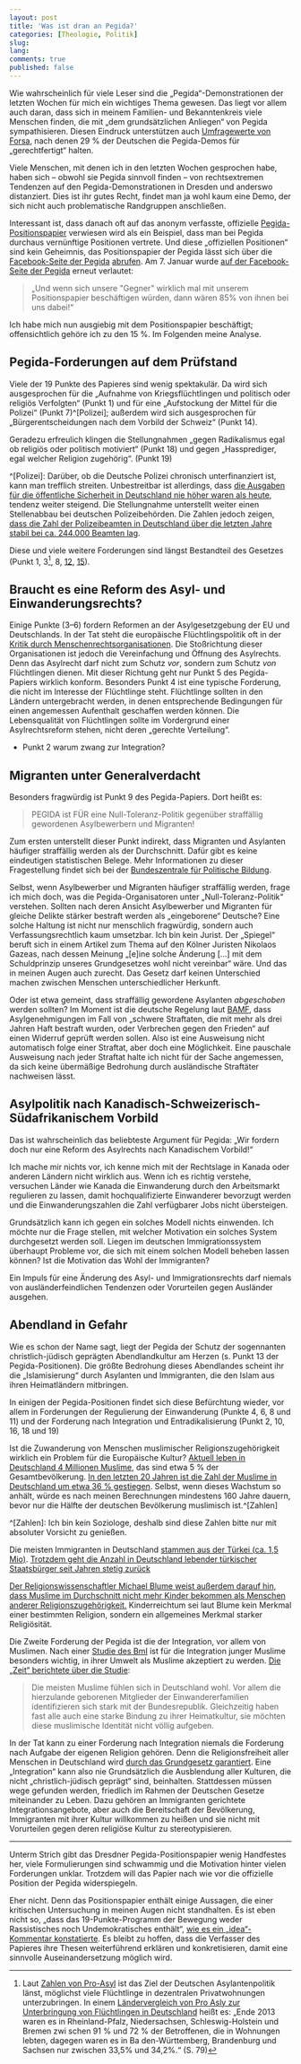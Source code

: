 ```yaml
---
layout: post
title: 'Was ist dran an Pegida?'
categories: [Theologie, Politik]
slug: 
lang: 
comments: true
published: false
---
```


Wie wahrscheinlich für viele Leser sind die „Pegida“-Demonstrationen der letzten Wochen für mich ein wichtiges Thema gewesen. Das liegt vor allem auch daran, dass sich in meinem Familien- und Bekanntenkreis viele Menschen finden, die mit „dem grundsätzlichen Anliegen“ von Pegida sympathisieren. Diesen Eindruck unterstützen auch [Umfragewerte von Forsa](http://www.stern.de/politik/deutschland/fuer-pegida-auf-die-strasse-13-prozent-der-deutschen-wuerden-mitmarschieren-2163092.html), nach denen 29 % der Deutschen die Pegida-Demos für „gerechtfertigt“ halten.

Viele Menschen, mit denen ich in den letzten Wochen gesprochen habe, haben sich – obwohl sie Pegida sinnvoll finden – von rechtsextremen Tendenzen auf den Pegida-Demonstrationen in Dresden und anderswo distanziert. Dies ist ihr gutes Recht, findet man ja wohl kaum eine Demo, der sich nicht auch problematische Randgruppen anschließen.

Interessant ist, dass danach oft auf das anonym verfasste, offizielle [Pegida-Positionspapier](http://www.i-finger.de/pegida-positionspapier.pdf) verwiesen wird als ein Beispiel, dass man bei Pegida durchaus vernünftige Positionen vertrete. Und diese „offiziellen Positionen“ sind kein Geheimnis, das Positionspapier der Pegida lässt sich über die [Facebook-Seite der Pegida](https://www.facebook.com/pages/PEGIDA/790669100971515) [abrufen](http://www.i-finger.de/pegida-positionspapier.pdf). Am 7. Januar wurde [auf der Facebook-Seite der Pegida](https://www.facebook.com/pages/PEGIDA/790669100971515) erneut verlautet:

>„Und wenn sich unsere "Gegner" wirklich mal mit unserem Positionspapier beschäftigen würden, dann wären 85% von ihnen bei uns dabei!“

Ich habe mich nun ausgiebig mit dem Positionspapier beschäftigt; offensichtlich gehöre ich zu den 15 %. Im Folgenden meine Analyse.

## Pegida-Forderungen auf dem Prüfstand

Viele der 19 Punkte des Papieres sind wenig spektakulär. Da wird sich ausgesprochen für die „Aufnahme von Kriegsflüchtlingen und politisch oder religiös Verfolgten“ (Punkt 1) und für eine „Aufstockung der Mittel für die Polizei“ (Punkt 7)^[Polizei];  außerdem wird sich ausgesprochen für „Bürgerentscheidungen nach dem Vorbild der Schweiz“ (Punkt 14).

Geradezu erfreulich klingen die Stellungnahmen „gegen Radikalismus egal ob religiös oder politisch motiviert“ (Punkt 18) und gegen „Hassprediger, egal welcher Religion zugehörig“. (Punkt 19)

^[Polizei]: Darüber, ob die Deutsche Polizei chronisch unterfinanziert ist, kann man trefflich streiten. Unbestreitbar ist allerdings, dass [die Ausgaben für die öffentliche Sicherheit in Deutschland nie höher waren als heute](http://de.statista.com/statistik/daten/studie/4883/umfrage/bundesausgaben-fuer-die-oeffentliche-sicherheit-seit-1950-je-einwohner/), tendenz weiter steigend. Die Stellungnahme unterstellt weiter einen Stellenabbau bei deutschen Polizeibehörden. Die Zahlen jedoch zeigen, [dass die Zahl der Polizeibeamten in Deutschland über die letzten Jahre stabil bei ca. 244.000 Beamten lag](http://de.statista.com/statistik/daten/studie/156792/umfrage/anzahl-der-polizisten-in-deutschland/).

Diese und viele weitere Forderungen sind längst Bestandteil des Gesetzes (Punkt 1, 3[^Asylantenwohnungen], 8, [12](http://de.wikipedia.org/wiki/Sexuelle_Selbstbestimmung), [15](http://de.wikipedia.org/wiki/Deutscher_Rüstungsexport#Rechtlicher_Rahmen)).

[^Asylantenwohnungen]: Laut [Zahlen von Pro-Asyl]() ist das Ziel der Deutschen Asylantenpolitik länst, möglichst viele Flüchtlinge in dezentralen Privatwohnungen unterzubringen. In einem [Ländervergleich von Pro Asly zur Unterbringung von Flüchtlingen in Deutschland](http://www.proasyl.de/fileadmin/fm-dam/NEWS/2014/Laendervergleich_Unterbringung_2014-09-23_01.pdf) heißt es: „Ende 2013 waren es in Rheinland-Pfalz, Niedersachsen, Schleswig-Holstein und Bremen zwi­ schen 91 % und 72 % der Betroffenen, die in Wohnungen lebten, dagegen waren es in Ba­ den-Württemberg, Brandenburg und Sachsen nur zwischen 33,5% und 34,2%.“ (S. 79)

## Braucht es eine Reform des Asyl- und Einwanderungsrechts?

Einige Punkte (3–6) fordern Reformen an der Asylgesetzgebung der EU und Deutschlands. In der Tat steht die europäische Flüchtlingspolitik oft in der [Kritik durch Menschenrechtsorganisationen](http://www.proasyl.de/de/themen/eu-politik/detail/news/grundlegende_wende_in_der_eu_fluechtlingspolitik_gefordert). Die Stoßrichtung dieser Organisationen ist jedoch die Vereinfachung und Öffnung des Asylrechts. Denn das Asylrecht darf nicht zum Schutz *vor*, sondern zum Schutz *von* Flüchtlingen dienen. Mit dieser Richtung geht nur Punkt 5 des Pegida-Papiers wirklich konform. Besonders Punkt 4 ist eine typische Forderung, die nicht im Interesse der Flüchtlinge steht. Flüchtlinge sollten in den Ländern untergebracht werden, in denen entsprechende Bedingungen für einen angemessen Aufenthalt geschaffen werden können. Die Lebensqualität von Flüchtlingen sollte im Vordergrund einer Asylrechtsreform stehen, nicht deren „gerechte Verteilung“.

- Punkt 2 warum zwang zur Integration?

## Migranten unter Generalverdacht

Besonders fragwürdig ist Punkt 9 des Pegida-Papiers. Dort heißt es:

> PEGIDA ist FÜR eine Null-Toleranz-Politik gegenüber straffällig gewordenen Asylbewerbern und Migranten!

Zum ersten unterstellt dieser Punkt indirekt, dass Migranten und Asylanten häufiger straffällig werden als der Durchschnitt. Dafür gibt es keine eindeutigen statistischen Belege. Mehr Informationen zu dieser Fragestellung findet sich bei der [Bundeszentrale für Politische Bildung](http://www.bpb.de/politik/innenpolitik/innere-sicherheit/76639/auslaenderkriminalitaet?p=all#footnodeid1-1).

Selbst, wenn Asylbewerber und Migranten häufiger straffällig werden, frage ich mich doch, was die Pegida-Organisatoren unter „Null-Toleranz-Politik“ verstehen. Sollten nach deren Ansicht  Asylbewerber und Migranten für gleiche Delikte stärker bestraft werden als „eingeborene“ Deutsche? Eine solche Haltung ist nicht nur menschlich fragwürdig, sondern auch Verfassungsrechtlich kaum umsetzbar. Ich bin kein Jurist. Der „Spiegel“ beruft sich in einem Artikel zum Thema auf den Kölner Juristen Nikolaos Gazeas, nach dessen Meinung „[e]ine solche Änderung […] mit dem Schuldprinzip unseres Grundgesetzes wohl nicht vereinbar“ wäre. Und das in meinen Augen auch zurecht. Das Gesetz darf keinen Unterschied machen zwischen Menschen unterschiedlicher Herkunft. 

Oder ist etwa gemeint, dass straffällig gewordene Asylanten *abgeschoben* werden sollten? Im Moment ist die deutsche Regelung laut [BAMF](http://www.bamf.de/DE/Migration/AsylFluechtlinge/Asylverfahren/WiderrufRuecknahme/widerrufruecknahme-node.html), dass Asylgenehmigungen im Fall von „schwere Straftaten, die mit mehr als drei Jahren Haft bestraft wurden, oder Verbrechen gegen den Frieden“ auf einen Widerruf geprüft werden sollen. Also ist eine Ausweisung nicht automatisch folge einer Straftat, aber doch eine Möglichkeit. Eine pauschale Ausweisung nach jeder Straftat halte ich nicht für der Sache angemessen, da sich keine übermäßige Bedrohung durch ausländische Straftäter nachweisen lässt.

## Asylpolitik nach Kanadisch-Schweizerisch-Südafrikanischem Vorbild

Das ist wahrscheinlich das beliebteste Argument für Pegida: „Wir fordern doch nur eine Reform des Asylrechts nach Kanadischem Vorbild!“

Ich mache mir nichts vor, ich kenne mich mit der Rechtslage in Kanada oder anderen Ländern nicht wirklich aus. Wenn ich es richtig verstehe, versuchen Länder wie Kanada die Einwanderung durch den Arbeitsmarkt regulieren zu lassen, damit hochqualifizierte Einwanderer bevorzugt werden und die Einwanderungszahlen die Zahl verfügbarer Jobs nicht übersteigen.

Grundsätzlich kann ich gegen ein solches Modell nichts einwenden. Ich möchte nur die Frage stellen, mit welcher Motivation ein solches System durchgesetzt werden soll. Liegen im deutschen Immigrationssystem überhaupt Probleme vor, die sich mit einem solchen Modell beheben lassen können? Ist die Motivation das Wohl der Immigranten? 

Ein Impuls für eine Änderung des Asyl- und Immigrationsrechts darf niemals von ausländerfeindlichen Tendenzen oder Vorurteilen gegen Ausländer ausgehen.

## Abendland in Gefahr

Wie es schon der Name sagt, liegt der Pegida der Schutz der sogennanten christlich-jüdisch geprägten Abendlandkultur am Herzen (s. Punkt 13 der Pegida-Positionen). Die größte Bedrohung dieses Abendlandes scheint ihr die „Islamisierung“ durch Asylanten und Immigranten, die den Islam aus ihren Heimatländern mitbringen.

In einigen der Pegida-Positionen findet sich diese Befürchtung wieder, vor allem in Forderungen der Regulierung der Einwanderung (Punkte 4, 6, 8 und 11) und der Forderung nach Integration und Entradikalisierung (Punkt 2, 10, 16, 18 und 19)

Ist die Zuwanderung von Menschen muslimischer Religionszugehörigkeit wirklich ein Problem für die Europäische Kultur? [Aktuell leben in Deutschland 4 Millionen Muslime](http://de.statista.com/statistik/daten/studie/76744/umfrage/anzahl-der-muslime-in-deutschland-nach-glaubensrichtung/), das sind etwa 5 % der Gesamtbevölkerung. [In den letzten 20 Jahren ist die Zahl der Muslime in Deutschland um etwa 36 % gestiegen](http://de.statista.com/statistik/daten/studie/72321/umfrage/entwicklung-der-anzahl-der-muslime-in-deutschland-seit-1945/). Selbst, wenn dieses Wachstum so anhält, würde es nach meinen Berechnungen mindestens 160 Jahre dauern, bevor nur die Hälfte der deutschen Bevölkerung muslimisch ist.^[Zahlen]

^[Zahlen]: Ich bin kein Soziologe, deshalb sind diese Zahlen bitte nur mit absoluter Vorsicht zu genießen.

Die meisten Immigranten in Deutschland [stammen aus der Türkei (ca. 1,5 Mio)](http://de.statista.com/statistik/daten/studie/1221/umfrage/anzahl-der-auslaender-in-deutschland-nach-herkunftsland/). [Trotzdem geht die Anzahl in Deutschland lebender türkischer Staatsbürger seit Jahren stetig zurück](http://de.statista.com/statistik/daten/studie/152911/umfrage/tuerken-in-deutschland-seit-2001/)

[Der Religionswissenschaftler Michael Blume weist außerdem darauf hin, dass Muslime im Durchschnitt nicht mehr Kinder bekommen als Menschen anderer Religionszugehörigkeit.](http://www.scilogs.de/natur-des-glaubens/droht-islamisierung-abendlandes-mit-tricks/) Kinderreichtum sei laut Blume kein Merkmal einer bestimmten Religion, sondern ein allgemeines Merkmal starker Religiösität. 

Die Zweite Forderung der Pegida ist die der Integration, vor allem von Muslimen. Nach einer [Studie des BmI](http://www.bmi.bund.de/SharedDocs/Downloads/DE/Broschueren/2012/junge_muslime.html?nn=110428) ist für die Integration junger Muslime besonders wichtig, in ihrer Umwelt als Muslime akzeptiert zu werden. [Die „Zeit“ berichtete über die Studie](http://www.zeit.de/gesellschaft/zeitgeschehen/2012-03/studie-integration-muslime):

> Die meisten Muslime fühlen sich in Deutschland wohl. Vor allem die hierzulande geborenen Mitglieder der Einwandererfamilien identifizieren sich stark mit der Bundesrepublik. Gleichzeitig haben fast alle auch eine starke Bindung zu ihrer Heimatkultur, sie möchten diese muslimische Identität nicht völlig aufgeben.

In der Tat kann zu einer Forderung nach Integration niemals die Forderung nach Aufgabe der eigenen Religion gehören. Denn die Religionsfreiheit aller Menschen in Deutschland wird [durch das Grundgesetz garantiert](http://www.gesetze-im-internet.de/gg/art_4.html). Eine „Integration“ kann also nie Grundsätzlich die Ausblendung aller Kulturen, die nicht „christlich-jüdisch geprägt“ sind, beinhalten. Stattdessen müssen wege gefunden werden, friedlich im Rahmen der Deutschen Gesetze miteinander zu Leben. Dazu gehören an Immigranten gerichtete Integrationsangebote, aber auch die Bereitschaft der Bevölkerung, Immigranten mit ihrer Kultur willkommen zu heißen und sie nicht mit Vorurteilen gegen deren religiöse Kultur zu stereotypisieren.

------

Unterm Strich gibt das Dresdner Pegida-Positionspapier wenig Handfestes her, viele Formulierungen sind schwammig und die Motivation hinter vielen Forderungen unklar. Trotzdem will das Papier nach wie vor die offizielle Position der Pegida widerspiegeln.

Eher nicht. Denn das Positionspapier enthält einige Aussagen, die einer kritischen Untersuchung in meinen Augen nicht standhalten. Es ist eben nicht so, „dass das 19-Punkte-Programm der Bewegung weder Rassistisches noch Undemokratisches enthält“, [wie es ein „idea“-Kommentar konstatierte](http://www.idea.de/nachrichten/detail/gesellschaft/detail/pegida-alles-nur-verwirrte-chaoten-89099.html). Es bleibt zu hoffen, dass die Verfasser des Papieres ihre Thesen weiterführend erklären und konkretisieren, damit eine sinnvolle Auseinandersetzung möglich wird.